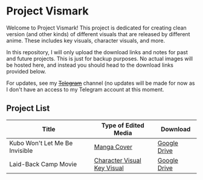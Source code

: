 # Project Vismark
Welcome to Project Vismark! This project is dedicated for creating clean version (and other kinds) of different visuals that are released by different anime. These includes key visuals, character visuals, and more.

In this repository, I will only upload the download links and notes for past and future projects. This is just for backup purposes. No actual images will be hosted here, and instead you should head to the download links provided below.

For updates, see my ~~[Telegram](https://#)~~ channel (no updates will be made for now as I don't have an access to my Telegram account at this moment.

## Project List

| Title | Type of Edited Media | Download |
| --- | --- | --- |
| Kubo Won't Let Me Be Invisible | [Manga Cover](https://github.com/Scoofszlo/Project_Vismark/blob/main/Projects/Kubo%20Won't%20Let%20Me%20Be%20Invisible/Manga%20Cover.md) | [Google Drive](https://drive.google.com/drive/folders/1Xxw89mE37HhR2B3y3TkYTazHScHf2k3c?usp=sharing) |
| Laid-Back Camp Movie | [Character Visual](https://github.com/Scoofszlo/Project_Vismark/blob/main/Projects/Laid-Back%20Camp%20Movie/Character%20Visual.md)<br/>[Key Visual](https://github.com/Scoofszlo/Project_Vismark/blob/main/Projects/Laid-Back%20Camp%20Movie/Key%20Visual.md) | [Google Drive](https://drive.google.com/drive/folders/1b4w4oAGGBWKZLv-NKl68wRLyvwyWd_ku?usp=sharing)
